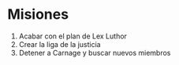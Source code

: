 # Misiones

1. Acabar con el plan de Lex Luthor
2. Crear la liga de la justicia
3. Detener a Carnage y buscar nuevos miembros

